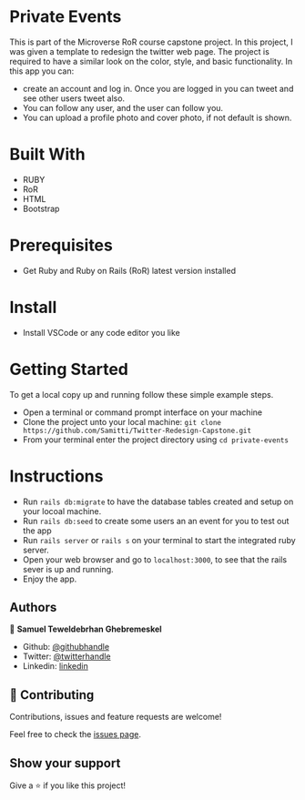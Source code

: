 # Private Events
  This is part of the Microverse RoR course capstone project. In this project, I was given a template to redesign the twitter web page. The project is required to have a similar look on the color, style, and basic functionality. In this app you can:
  - create an account and log in. Once you are logged in you can tweet and see other users tweet also. 
  - You can follow any user, and the user can follow you.
  - You can upload a profile photo and cover photo, if not default is shown. 

# Built With
- RUBY
- RoR 
- HTML
- Bootstrap

# Prerequisites
- Get Ruby and Ruby on Rails (RoR) latest version installed

# Install
- Install VSCode or any code editor you like

# Getting Started

To get a local copy up and running follow these simple example steps.

- Open a terminal or command prompt interface on your machine
- Clone the project unto your local machine: `git clone https://github.com/Samitti/Twitter-Redesign-Capstone.git`
- From your terminal enter the project directory using `cd private-events` 

# Instructions

- Run ` rails db:migrate ` to have the database tables created and setup on your locoal machine.
- Run `rails db:seed` to create some users an an event for you to test out the app
- Run ` rails server ` or ` rails s ` on your terminal to start the integrated ruby server.
- Open your web browser and go to ` localhost:3000 `, to see that the rails sever is up and running.
- Enjoy the app.



## Authors

👤 **Samuel Teweldebrhan Ghebremeskel**

- Github: [@githubhandle](https://github.com/Samitti)
- Twitter: [@twitterhandle](https://twitter.com/Samuel63734232)
- Linkedin: [linkedin](https://www.linkedin.com/in/samuel-ghebremeskel-29685811a/)

## 🤝 Contributing

Contributions, issues and feature requests are welcome!

Feel free to check the [issues page](https://github.com/Samitti/Twitter-Redesign-Capstone/issues).

## Show your support

Give a ⭐️ if you like this project!

